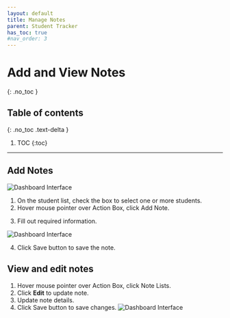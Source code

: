 ```yaml
---
layout: default
title: Manage Notes
parent: Student Tracker
has_toc: true
#nav_order: 3
---
```


# Add and View Notes

{: .no_toc }

## Table of contents
{: .no_toc .text-delta }

1. TOC
{:toc}

---

## Add Notes

![Dashboard Interface]({{site.baseurl}}/assets/images/student.actionbox-add-or-view-note.png)
1. On the student list, check the box to select one or more students.
2. Hover mouse pointer over Action Box, click Add Note.
<!--- ![Dashboard Interface]({{site.baseurl}}/assets/images/student.actionbox-add-view-note-check-box.png) --->
3. Fill out required information.

![Dashboard Interface]({{site.baseurl}}/assets/images/student.actionbox-add-note-form.png)

4. Click Save button to save the note.

## View and edit notes

1. Hover mouse pointer over Action Box, click Note Lists.
2. Click **Edit** to update note.
3. Update note details.
4. Click Save button to save changes.
![Dashboard Interface]({{site.baseurl}}/assets/images/student.actionbox-note-lists.png)

